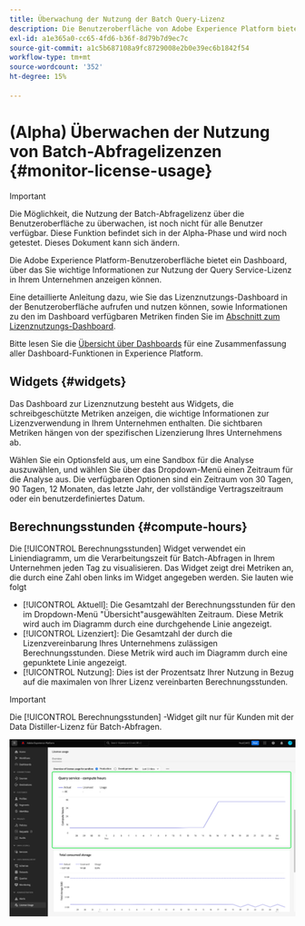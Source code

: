 ```yaml
---
title: Überwachung der Nutzung der Batch Query-Lizenz
description: Die Benutzeroberfläche von Adobe Experience Platform bietet ein Dashboard, über das Sie wichtige Informationen zur Verwendung der Data Distiller-Lizenz durch Ihr Unternehmen anzeigen können.
exl-id: a1e365a0-cc65-4fd6-b36f-8d79b7d9ec7c
source-git-commit: a1c5b687108a9fc8729008e2b0e39ec6b1842f54
workflow-type: tm+mt
source-wordcount: '352'
ht-degree: 15%

---
```


# (Alpha) Überwachen der Nutzung von Batch-Abfragelizenzen {#monitor-license-usage}

>[!IMPORTANT]
>
>Die Möglichkeit, die Nutzung der Batch-Abfragelizenz über die Benutzeroberfläche zu überwachen, ist noch nicht für alle Benutzer verfügbar. Diese Funktion befindet sich in der Alpha-Phase und wird noch getestet. Dieses Dokument kann sich ändern.

Die Adobe Experience Platform-Benutzeroberfläche bietet ein Dashboard, über das Sie wichtige Informationen zur Nutzung der Query Service-Lizenz in Ihrem Unternehmen anzeigen können.

Eine detaillierte Anleitung dazu, wie Sie das Lizenznutzungs-Dashboard in der Benutzeroberfläche aufrufen und nutzen können, sowie Informationen zu den im Dashboard verfügbaren Metriken finden Sie im [Abschnitt zum Lizenznutzungs-Dashboard](../../dashboards/guides/license-usage.md).

Bitte lesen Sie die [Übersicht über Dashboards](../../dashboards/home.md) für eine Zusammenfassung aller Dashboard-Funktionen in Experience Platform.

## Widgets {#widgets}

Das Dashboard zur Lizenznutzung besteht aus Widgets, die schreibgeschützte Metriken anzeigen, die wichtige Informationen zur Lizenzverwendung in Ihrem Unternehmen enthalten. Die sichtbaren Metriken hängen von der spezifischen Lizenzierung Ihres Unternehmens ab.

Wählen Sie ein Optionsfeld aus, um eine Sandbox für die Analyse auszuwählen, und wählen Sie über das Dropdown-Menü einen Zeitraum für die Analyse aus. Die verfügbaren Optionen sind ein Zeitraum von 30 Tagen, 90 Tagen, 12 Monaten, das letzte Jahr, der vollständige Vertragszeitraum oder ein benutzerdefiniertes Datum.

## Berechnungsstunden {#compute-hours}

Die [!UICONTROL Berechnungsstunden] Widget verwendet ein Liniendiagramm, um die Verarbeitungszeit für Batch-Abfragen in Ihrem Unternehmen jeden Tag zu visualisieren. Das Widget zeigt drei Metriken an, die durch eine Zahl oben links im Widget angegeben werden. Sie lauten wie folgt

- [!UICONTROL Aktuell]: Die Gesamtzahl der Berechnungsstunden für den im Dropdown-Menü &quot;Übersicht&quot;ausgewählten Zeitraum. Diese Metrik wird auch im Diagramm durch eine durchgehende Linie angezeigt.
- [!UICONTROL Lizenziert]: Die Gesamtzahl der durch die Lizenzvereinbarung Ihres Unternehmens zulässigen Berechnungsstunden. Diese Metrik wird auch im Diagramm durch eine gepunktete Linie angezeigt.
- [!UICONTROL Nutzung]: Dies ist der Prozentsatz Ihrer Nutzung in Bezug auf die maximalen von Ihrer Lizenz vereinbarten Berechnungsstunden.

>[!IMPORTANT]
>
>Die [!UICONTROL Berechnungsstunden] -Widget gilt nur für Kunden mit der Data Distiller-Lizenz für Batch-Abfragen.

![Das Dashboard zur Lizenznutzung mit hervorgehobenem Widget zur Berechnung der Stunden.](../images/data-distiller/compute-hours.png)
